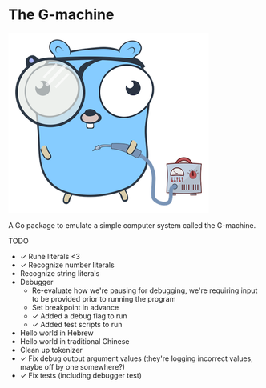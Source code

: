# The G-machine

![](img/soldering.png)

A Go package to emulate a simple computer system called the G-machine.

TODO

- ✓ Rune literals <3
- ✓ Recognize number literals
- Recognize string literals
- Debugger
    - Re-evaluate how we're pausing for debugging, we're requiring input to be provided prior to running the program
    - Set breakpoint in advance
    - ✓ Added a debug flag to run
    - ✓ Added test scripts to run
- Hello world in Hebrew
- Hello world in traditional Chinese
- Clean up tokenizer 
- ✓ Fix debug output argument values (they're logging incorrect values, maybe off by one somewhere?)
- ✓ Fix tests (including debugger test)